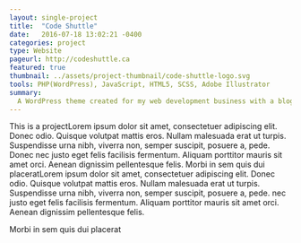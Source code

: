 ```yaml
---
layout: single-project
title:  "Code Shuttle"
date:   2016-07-18 13:02:21 -0400
categories: project
type: Website
pageurl: http://codeshuttle.ca
featured: true
thumbnail: ../assets/project-thumbnail/code-shuttle-logo.svg
tools: PHP(WordPress), JavaScript, HTML5, SCSS, Adobe Illustrator
summary:  
  A WordPress theme created for my web development business with a blog page and a contact form. 
---
```

This is a projectLorem ipsum dolor sit amet, consectetuer adipiscing elit. Donec odio. Quisque volutpat mattis eros. Nullam malesuada erat ut turpis. Suspendisse urna nibh, viverra non, semper suscipit, posuere a, pede.
Donec nec justo eget felis facilisis fermentum. Aliquam porttitor mauris sit amet orci. Aenean dignissim pellentesque felis.
Morbi in sem quis dui placeratLorem ipsum dolor sit amet, consectetuer adipiscing elit. Donec odio. Quisque volutpat mattis eros. Nullam malesuada erat ut turpis. Suspendisse urna nibh, viverra non, semper suscipit, posuere a, pede. nec justo eget felis facilisis fermentum. Aliquam porttitor mauris sit amet orci. Aenean dignissim pellentesque felis.

Morbi in sem quis dui placerat